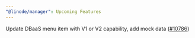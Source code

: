 ```yaml
---
"@linode/manager": Upcoming Features
---
```


Update DBaaS menu item with V1 or V2 capability, add mock data ([#10786](https://github.com/linode/manager/pull/10786))
